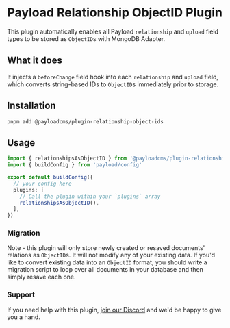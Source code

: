 # Payload Relationship ObjectID Plugin

This plugin automatically enables all Payload `relationship` and `upload` field types to be stored as `ObjectID`s with MongoDB Adapter.

## What it does

It injects a `beforeChange` field hook into each `relationship` and `upload` field, which converts string-based IDs to `ObjectID`s immediately prior to storage.

## Installation

```sh
pnpm add @payloadcms/plugin-relationship-object-ids
```

## Usage

```ts
import { relationshipsAsObjectID } from '@payloadcms/plugin-relationship-object-ids'
import { buildConfig } from 'payload/config'

export default buildConfig({
  // your config here
  plugins: [
    // Call the plugin within your `plugins` array
    relationshipsAsObjectID(),
  ],
})
```

### Migration

Note - this plugin will only store newly created or resaved documents' relations as `ObjectID`s. It will not modify any of your existing data. If you'd like to convert existing data into an `ObjectID` format, you should write a migration script to loop over all documents in your database and then simply resave each one.

### Support

If you need help with this plugin, [join our Discord](https://t.co/30APlsQUPB) and we'd be happy to give you a hand.
